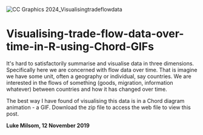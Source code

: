 ![CC Graphics 2024_Visualisingtradeflowdata](https://github.com/csae-coders-corner/Visualising-trade-flow-data-over-time-in-R-using-Chord-GIFs/assets/148211163/a6eefd91-c740-4f56-bf9c-7b8ddaf46748)

# Visualising-trade-flow-data-over-time-in-R-using-Chord-GIFs

It's hard to satisfactorily summarise and visualise data in three dimensions. Specifically here we are concerned with flow data over time. That is imagine we have some unit, often a geography or individual, say countries. We are interested in the flows of something (goods, migration, information whatever) between countries and how it has changed over time.

The best way I have found of visualising this data is in a Chord diagram animation - a GIF. Download the zip file to access the web file to view this post.

**Luke Milsom, 12 November 2019**
